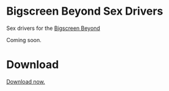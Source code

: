# Bigscreen Beyond Sex Drivers
Sex drivers for the [Bigscreen Beyond](https://bigscreenvr.com)

Coming soon.

# Download
[Download now.](https://vrchat.com)
